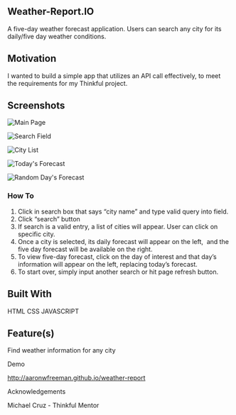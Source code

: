 ## Weather-Report.IO

A five-day weather forecast application. Users can search any city for its daily/five day weather conditions.

## Motivation

I wanted to build a simple app that utilizes an API call effectively, to meet the requirements for my Thinkful project.

## Screenshots

![Main Page](https://imgur.com/SXNbJtj.jpg)

![Search Field](https://imgur.com/JYKZGfh.jpg)

![City List](https://imgur.com/9smc6pP.jpg)

![Today's Forecast](https://imgur.com/xtObG4n.jpg)

![Random Day's Forecast](https://imgur.com/pMM1HNl.jpg)


### How To 

1. Click in search box that says “city name” and type valid query into field.
2. Click “search” button
3. If search is a valid entry, a list of cities will appear. User can click on specific city.
4. Once a city is selected, its daily forecast will appear on the left,  and the five day forecast will be available on the right.
5. To view five-day forecast, click on the day of interest and that day’s  information will appear on the left, replacing today’s forecast.
6. To start over, simply input another search or hit page refresh button.

## Built With

HTML
CSS
JAVASCRIPT

## Feature(s)

Find weather information for any city

Demo

http://aaronwfreeman.github.io/weather-report

Acknowledgements

Michael Cruz - Thinkful Mentor
